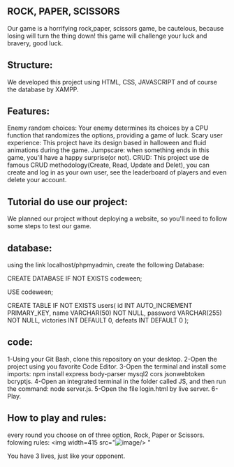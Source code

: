 ## ROCK, PAPER,  SCISSORS

Our game is a horrifying rock,paper, scissors game, be cautelous, because losing will turn the thing down! this game will challenge your luck and bravery, good luck.

## Structure:
We developed this project using HTML, CSS, JAVASCRIPT and of course the database by XAMPP.

## Features:
Enemy random choices: Your enemy determines its choices by a CPU function that randomizes the options, providing a game of luck.
Scary user experience: This project have its design based in halloween and fluid animations during the game.
Jumpscare: when something ends in this game, you'll have a happy surprise(or not).
CRUD: This project use de famous CRUD methodology(Create, Read, Update and Delet), you can create and log in as your own user, see the leaderboard of players and even delete your account.

## Tutorial do use our project:
We planned our project without deploying a website, so you'll need to follow some steps to test our game.

## database:
using the link localhost/phpmyadmin, create the following Database:

CREATE DATABASE IF NOT EXISTS codeween;

USE codeween;

CREATE TABLE IF NOT EXISTS users(
id INT AUTO_INCREMENT PRIMARY_KEY,
name VARCHAR(50) NOT NULL,
password VARCHAR(255) NOT NULL,
victories INT DEFAULT 0,
defeats INT DEFAULT 0
);

## code:
1-Using your Git Bash, clone this repository on your desktop.
2-Open the project using you favorite Code Editor.
3-Open the terminal and install some imports: npm install express body-parser mysql2 cors jsonwebtoken bcryptjs.
4-Open an integrated terminal in the folder called JS, and then run the command: node server.js.
5-Open the file login.html by live server.
6-Play.

## How to play and rules:
every round you choose on of three option, Rock, Paper or Scissors.
folowing rules:
<img width=415 src="![image](https://github.com/user-attachments/assets/89b2d19f-1dc4-42c6-adc4-e8a6ec4ff378)/>
"

You have 3 lives, just like your opponent.


